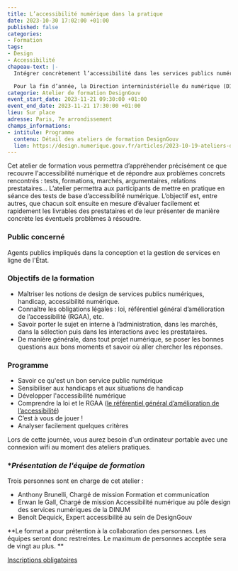 ```yaml
---
title: L’accessibilité numérique dans la pratique
date: 2023-10-30 17:02:00 +01:00
published: false
categories:
- Formation
tags:
- Design
- Accessibilité
chapeau-text: |-
  Intégrer concrètement l’accessibilité dans les services publics numériques.

  Pour la fin d’année, la Direction interministérielle du numérique (DINUM) a conçu un programme de 5 ateliers de formation pour vous aider à améliorer les services publics en ligne.
categorie: Atelier de formation DesignGouv
event_start_date: 2023-11-21 09:30:00 +01:00
event_end_date: 2023-11-21 17:30:00 +01:00
lieu: Sur place
adresse: Paris, 7e arrondissement
champs_informations:
- intitule: Programme
  contenu: Détail des ateliers de formation DesignGouv
  lien: https://design.numerique.gouv.fr/articles/2023-10-19-ateliers-de-formations/
---
```


Cet atelier de formation vous permettra d’appréhender précisément ce que recouvre l'accessibilité numérique et de répondre aux problèmes concrets rencontrés : tests, formations, marchés, argumentaires, relations prestataires... L’atelier permettra aux participants de mettre en pratique en séance des tests de base d’accessibilité numérique. L’objectif est, entre autres, que chacun soit ensuite en mesure d’évaluer facilement et rapidement les livrables des prestataires et de leur présenter de manière concrète les éventuels problèmes à résoudre.

### **Public concerné**
Agents publics impliqués dans la conception et la gestion de services en ligne de l'État.

### **Objectifs de la formation** 
* Maîtriser les notions de design de services publics numériques, handicap, accessibilité numérique.
* Connaître les obligations légales : loi, référentiel général d’amélioration de l’accessibilité (RGAA), etc.
* Savoir porter le sujet en interne à l’administration, dans les marchés, dans la sélection puis dans les interactions avec les prestataires.
* De manière générale, dans tout projet numérique, se poser les bonnes questions aux bons moments et savoir où aller chercher les réponses.

### **Programme**
* Savoir ce qu'est un bon service public numérique
* Sensibiliser aux handicaps et aux situations de handicap
* Développer l'accessibilité numérique
* Comprendre la loi et le RGAA ([le référentiel général d’amélioration de l’accessibilité](https://accessibilite.numerique.gouv.fr/))
* C’est à vous de jouer !
* Analyser facilement quelques critères

Lors de cette journée, vous aurez besoin d'un ordinateur portable avec une connexion wifi au moment des ateliers pratiques.

### **Présentation de l'équipe de formation*

Trois personnes sont en charge de cet atelier :
* Anthony Brunelli, Chargé de mission Formation et communication
* Erwan le Gall, Chargé de mission Accessibilité numérique au pôle design des services numériques de la DINUM
* Benoît Dequick, Expert accessibilité au sein de DesignGouv


**Le format a pour prétention à la collaboration des personnes. Les équipes seront donc restreintes. Le maximum de personnes acceptée sera de vingt au plus. **

<div class="lien-important"><p><a href="https://design.numerique.gouv.fr/formations/accessibilite/atelier-accessibilite-pratique/">Inscriptions obligatoires</a></p></div>